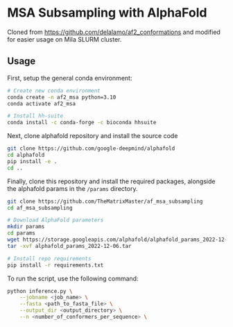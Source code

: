 # MSA Subsampling with AlphaFold

Cloned from https://github.com/delalamo/af2_conformations and modified for easier usage on Mila SLURM cluster.

## Usage
First, setup the general conda environment:
```bash
# Create new conda environment
conda create -n af2_msa python=3.10
conda activate af2_msa

# Install hh-suite
conda install -c conda-forge -c bioconda hhsuite 
```

Next, clone alphafold repository and install the source code
```bash
git clone https://github.com/google-deepmind/alphafold
cd alphafold
pip install -e .
cd ..
```

Finally, clone this repository and install the required packages, alongside the alphafold params in the `/params` directory.
```bash
git clone https://github.com/TheMatrixMaster/af_msa_subsampling
cd af_msa_subsampling

# Download AlphaFold parameters
mkdir params
cd params
wget https://storage.googleapis.com/alphafold/alphafold_params_2022-12-06.tar
tar -xvf alphafold_params_2022-12-06.tar

# Install repo requirements
pip install -r requirements.txt
```

To run the script, use the following command:
```bash
python inference.py \
    --jobname <job_name> \
    --fasta <path_to_fasta_file> \
    --output_dir <output_directory> \
    --n <number_of_conformers_per_sequence> \
```
